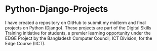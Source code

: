 # Python-Django-Projects
I have created a repository on GitHub to submit my midterm and final projects on Python (Django). These projects are part of the Digital Skills Training initiative for students, a premier learning opportunity under the EDGE Project by the Bangladesh Computer Council, ICT Division, for the Edge Course (IICT).
